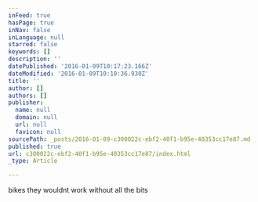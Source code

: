 ```yaml
---
inFeed: true
hasPage: true
inNav: false
inLanguage: null
starred: false
keywords: []
description: ''
datePublished: '2016-01-09T10:17:23.166Z'
dateModified: '2016-01-09T10:10:36.930Z'
title: ''
author: []
authors: []
publisher:
  name: null
  domain: null
  url: null
  favicon: null
sourcePath: _posts/2016-01-09-c300022c-ebf2-40f1-b95e-40353cc17e87.md
published: true
url: c300022c-ebf2-40f1-b95e-40353cc17e87/index.html
_type: Article

---
```

bikes they wouldnt work without all the bits